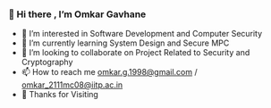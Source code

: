 ### 👋 Hi there , I’m Omkar Gavhane
- 👀 I’m interested in Software Development and Computer Security
- 🌱 I’m currently learning System Design and Secure MPC
- :handshake: I’m looking to collaborate on Project Related to Security and Cryptography
- 📫 How to reach me omkar.g.1998@gmail.com / omkar_2111mc08@iitp.ac.in
- :pray: Thanks for Visiting


<!---
omkargavhane/omkargavhane is a ✨ special ✨ repository because its `README.md` (this file) appears on your GitHub profile.
You can click the Preview link to take a look at your changes.
--->
